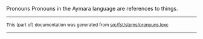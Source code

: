 Pronouns
Pronouns in the Aymara language are references to things.

* * *

<small>This (part of) documentation was generated from [src/fst/stems/pronouns.lexc](https://github.com/giellalt/lang-aym/blob/main/src/fst/stems/pronouns.lexc)</small>

---


